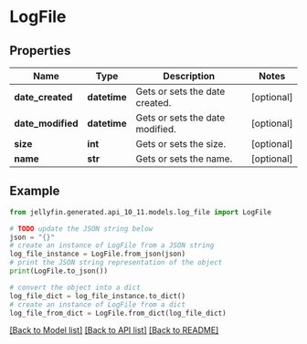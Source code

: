 # LogFile


## Properties

Name | Type | Description | Notes
------------ | ------------- | ------------- | -------------
**date_created** | **datetime** | Gets or sets the date created. | [optional] 
**date_modified** | **datetime** | Gets or sets the date modified. | [optional] 
**size** | **int** | Gets or sets the size. | [optional] 
**name** | **str** | Gets or sets the name. | [optional] 

## Example

```python
from jellyfin.generated.api_10_11.models.log_file import LogFile

# TODO update the JSON string below
json = "{}"
# create an instance of LogFile from a JSON string
log_file_instance = LogFile.from_json(json)
# print the JSON string representation of the object
print(LogFile.to_json())

# convert the object into a dict
log_file_dict = log_file_instance.to_dict()
# create an instance of LogFile from a dict
log_file_from_dict = LogFile.from_dict(log_file_dict)
```
[[Back to Model list]](../README.md#documentation-for-models) [[Back to API list]](../README.md#documentation-for-api-endpoints) [[Back to README]](../README.md)


